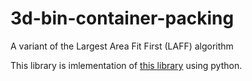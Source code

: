 # 3d-bin-container-packing
A variant of the Largest Area Fit First (LAFF) algorithm

This library is imlementation of [this library](https://github.com/skjolber/3d-bin-container-packing) using python.
